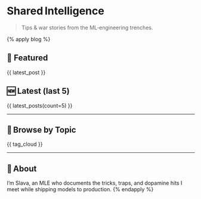 # Shared Intelligence

> Tips & war stories from the ML‑engineering trenches.

{% apply blog %}

## 📌 Featured

{{ latest_post }}

## 🆕 Latest&nbsp;(last 5)

{{ latest_posts(count=5) }}

---

## 🔎 Browse by Topic

{{ tag_cloud }}

---

## 👋 About

I’m Slava, an MLE who documents the tricks, traps, and dopamine hits
I meet while shipping models to production.
{% endapply %}
